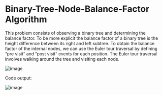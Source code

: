 # Binary-Tree-Node-Balance-Factor Algorithm
This problem consists of observing a binary tree and determining the balance factor. To be more explicit 
the balance factor of a binary tree is the height difference between its right and left subtree. To obtain 
the balance factor of the internal nodes, we can use the Euler tour traversal by defining “pre visit” and 
“post visit” events for each position. The Euler tour traversal involves walking around the tree and 
visiting each node.



![image](https://github.com/itsnavid06/Binary-Tree-Node-Balance-Factor/assets/92177592/1750cb75-9ebb-4faa-aee5-d9be22d08b87)


Code output: 


![image](https://github.com/itsnavid06/Binary-Tree-Node-Balance-Factor/assets/92177592/d1e05438-5c52-4c13-bd9d-97568f29d65d)
